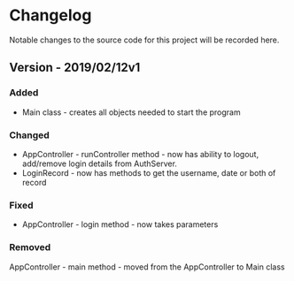 # Changelog

Notable changes to the source code for this project will be recorded here. 

## Version - 2019/02/12v1

### Added
* Main class - creates all objects needed to start the program
### Changed
* AppController - runController method - now has ability to logout, add/remove login details from AuthServer.
* LoginRecord - now has methods to get the username, date or both of record
### Fixed
* AppController - login method - now takes parameters
### Removed
AppController - main method - moved from the AppController to Main class